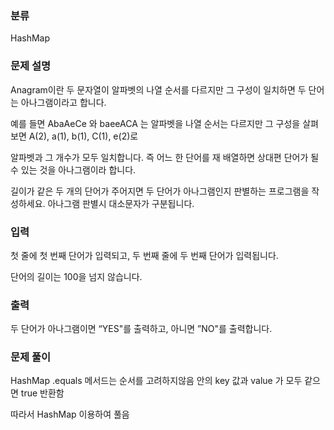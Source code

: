 ### 분류

HashMap

### 문제 설명

<p>
Anagram이란 두 문자열이 알파벳의 나열 순서를 다르지만 그 구성이 일치하면 두 단어는 아나그램이라고 합니다.

예를 들면 AbaAeCe 와 baeeACA 는 알파벳을 나열 순서는 다르지만 그 구성을 살펴보면 A(2), a(1), b(1), C(1), e(2)로

알파벳과 그 개수가 모두 일치합니다. 즉 어느 한 단어를 재 배열하면 상대편 단어가 될 수 있는 것을 아나그램이라 합니다.

길이가 같은 두 개의 단어가 주어지면 두 단어가 아나그램인지 판별하는 프로그램을 작성하세요. 아나그램 판별시 대소문자가 구분됩니다.
</p>


### 입력

 <p>첫 줄에 첫 번째 단어가 입력되고, 두 번째 줄에 두 번째 단어가 입력됩니다.

단어의 길이는 100을 넘지 않습니다.</p>

### 출력

 <p>두 단어가 아나그램이면 “YES"를 출력하고, 아니면 ”NO"를 출력합니다.</p>

### 문제 풀이

<p>
HashMap .equals 메서드는 순서를 고려하지않음 안의 key 값과 value 가 모두 같으면 true 반환함

따라서 HashMap 이용하여 풀음
</p>
